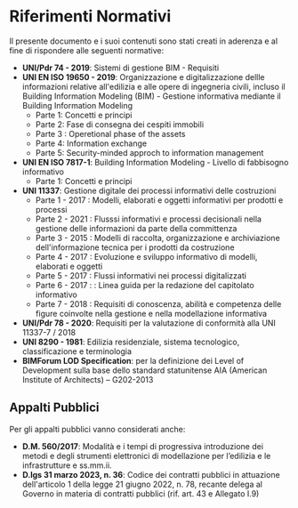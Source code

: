 # Riferimenti Normativi

Il presente documento e i suoi contenuti sono stati creati in aderenza e al fine di rispondere alle seguenti normative:

*   **UNI/Pdr 74 - 2019**: Sistemi di gestione BIM - Requisiti
*   **UNI EN ISO 19650 - 2019**: Organizzazione e digitalizzazione dellle informazioni relative all'edilizia e alle opere di ingegneria civili, incluso il Building Information Modeling (BIM) - Gestione informativa mediante il Building Information Modeling
    *   Parte 1: Concetti e principi
    *   Parte 2: Fase di consegna dei cespiti immobili
    *   Parte 3 : Operetional phase of the assets
    *   Parte 4: Information exchange
    *   Parte 5: Security-minded approch to information management
*   **UNI EN ISO 7817-1**: Building Information Modeling - Livello di fabbisogno informativo
    *   Parte 1: Concetti e principi
*   **UNI 11337**: Gestione digitale dei processi informativi delle costruzioni
    *   Parte 1 - 2017 : Modelli, elaborati e oggetti informativi per prodotti e processi
    *   Parte 2 - 2021 : Flusssi informativi e processi decisionali nella gestione delle informazioni da parte della committenza
    *   Parte 3 - 2015 : Modelli di raccolta, organizzazione e archiviazione dell'informazione tecnica per i prodotti da costruzione
    *   Parte 4 - 2017 : Evoluzione e sviluppo informativo di modelli, elaborati e oggetti
    *   Parte 5 - 2017 : Flussi informativi nei processi digitalizzati
    *   Parte 6 - 2017 : : Linea guida per la redazione del capitolato informativo
    *   Parte 7 - 2018 : Requisiti di conoscenza, abilità e competenza delle figure coinvolte nella gestione e nella modellazione informativa
*   **UNI/Pdr 78 - 2020**: Requisiti per la valutazione di conformità alla UNI 11337-7 / 2018
*   **UNI 8290 - 1981**: Edilizia residenziale, sistema tecnologico, classificazione e terminologia
*   **BIMForum LOD Specification**: per la definizione dei Level of Development sulla base dello standard statunitense AIA (American Institute of Architects) – G202-2013

## Appalti Pubblici

Per gli appalti pubblici vanno considerati anche:

*   **D.M. 560/2017**: Modalità e i tempi di progressiva introduzione dei metodi e degli strumenti elettronici di modellazione per l’edilizia e le infrastrutture e ss.mm.ii.
*   **D.lgs 31 marzo 2023, n. 36**: Codice dei contratti pubblici in attuazione dell'articolo 1 della legge 21 giugno 2022, n. 78, recante delega al Governo in materia di contratti pubblici (rif. art. 43 e Allegato I.9)